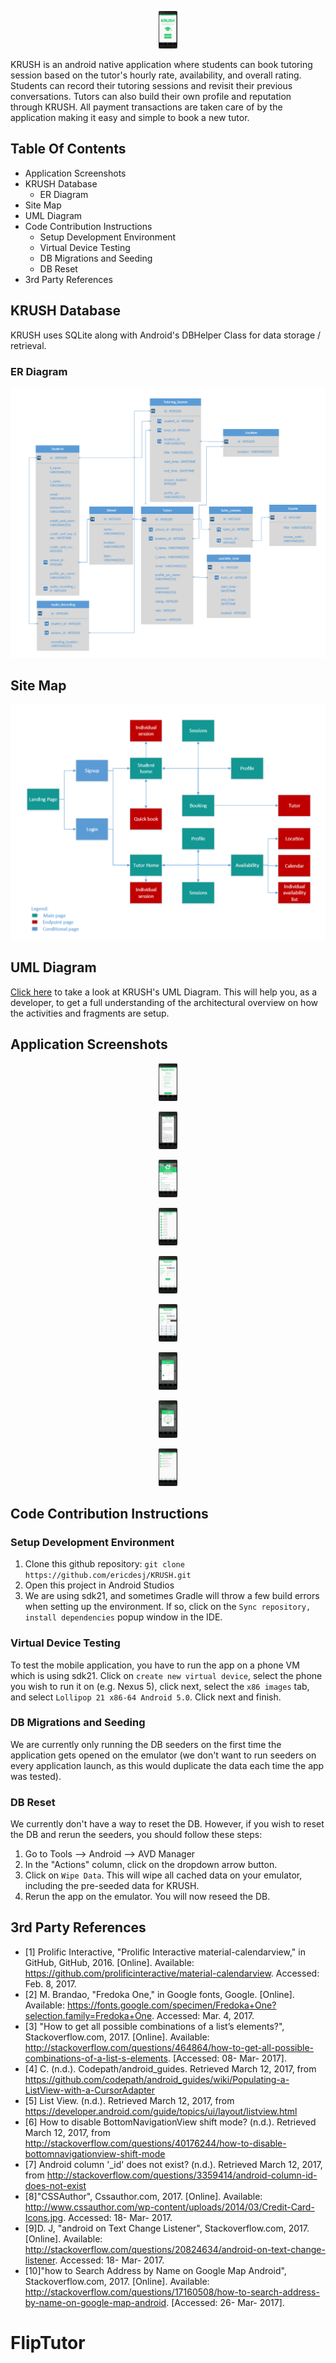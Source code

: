 <p align="center">
  <img src="img/login-signup.png" alt="Krush Login" style="width: 30px; height: 60px;">
</p>

KRUSH is an android native application where students can book tutoring session based on the tutor's hourly rate, availability, and overall rating. Students can record their tutoring sessions and revisit their previous conversations. Tutors can also build their own profile and reputation through KRUSH. All payment transactions are taken care of by the application making it easy and simple to book a new tutor. 

## Table Of Contents
- Application Screenshots
- KRUSH Database
  - ER Diagram
- Site Map
- UML Diagram
- Code Contribution Instructions
  - Setup Development Environment
  - Virtual Device Testing
  - DB Migrations and Seeding
  - DB Reset
- 3rd Party References

## KRUSH Database 
KRUSH uses SQLite along with Android's DBHelper Class for data storage / retrieval.

### ER Diagram
![ER Diagram](img/erd.png)

## Site Map
![Site Map](img/sitemap.png)

## UML Diagram
[Click here](https://drive.google.com/open?id=0B_oCfPfOVbvWUV9GdHV5SXNPV1k) to take a look at KRUSH's UML Diagram. This will help you, as a developer, to get a full understanding of the architectural overview on how the activities and fragments are setup.

## Application Screenshots
<p align="center">
  <img src="img/registration.png" alt="Registration" style="width: 30px; height: 60px;">
</p>
<p align="center">
  <img src="img/user-guide.png" alt="User Guide" style="width: 30px; height: 60px;">
</p>
<p align="center">
  <img src="img/tutor-profile.png" alt="Tutor Profile" style="width: 30px; height: 60px;">
</p>
<p align="center">
  <img src="img/booking.png" alt="Booking View" style="width: 30px; height: 60px;">
</p>
<p align="center">
  <img src="img/payment.png" alt="Payment View" style="width: 30px; height: 60px;">
</p>
<p align="center">
  <img src="img/form-validation.png" alt="Form Validation" style="width: 30px; height: 60px;">
</p>
<p align="center">
  <img src="img/calendar.png" alt="Calendar View" style="width: 30px; height: 60px;">
</p>
<p align="center">
  <img src="img/timeslot.png" alt="Timeslot View" style="width: 30px; height: 60px;">
</p>
<p align="center">
  <img src="img/history.png" alt="Session History View" style="width: 30px; height: 60px;">
</p>

## Code Contribution Instructions

### Setup Development Environment
1. Clone this github repository: `git clone https://github.com/ericdesj/KRUSH.git`
2. Open this project in Android Studios
3. We are using sdk21, and sometimes Gradle will throw a few build errors when setting up the environment. If so, click on the `Sync repository, install dependencies` popup window in the IDE.

### Virtual Device Testing
To test the mobile application, you have to run the app on a phone VM which is using sdk21. Click on `create new virtual device`, select the phone you wish to run it on (e.g. Nexus 5), click next, select the `x86 images` tab, and select `Lollipop 21 x86-64 Android 5.0`. Click next and finish. 

### DB Migrations and Seeding
We are currently only running the DB seeders on the first time the application gets opened on the emulator (we don't want to run seeders on every application launch, as this would duplicate the data each time the app was tested).

### DB Reset
We currently don't have a way to reset the DB. However, if you wish to reset the DB and rerun the seeders, you should follow these steps:
1. Go to Tools --> Android --> AVD Manager
2. In the "Actions" column, click on the dropdown arrow button.
3. Click on `Wipe Data`. This will wipe all cached data on your emulator, including the pre-seeded data for KRUSH. 
4. Rerun the app on the emulator. You will now reseed the DB.

## 3rd Party References
- [1] Prolific Interactive, "Prolific Interactive material-calendarview," in GitHub, GitHub, 2016. [Online]. Available: https://github.com/prolificinteractive/material-calendarview. Accessed: Feb. 8, 2017.
- [2] M. Brandao, "Fredoka One," in Google fonts, Google. [Online]. Available: https://fonts.google.com/specimen/Fredoka+One?selection.family=Fredoka+One. Accessed: Mar. 4, 2017.
- [3] "How to get all possible combinations of a list’s elements?", Stackoverflow.com, 2017. [Online]. Available: http://stackoverflow.com/questions/464864/how-to-get-all-possible-combinations-of-a-list-s-elements. [Accessed: 08- Mar- 2017].
- [4] C. (n.d.). Codepath/android_guides. Retrieved March 12, 2017, from https://github.com/codepath/android_guides/wiki/Populating-a-ListView-with-a-CursorAdapter
- [5] List View. (n.d.). Retrieved March 12, 2017, from https://developer.android.com/guide/topics/ui/layout/listview.html
- [6] How to disable BottomNavigationView shift mode? (n.d.). Retrieved March 12, 2017, from http://stackoverflow.com/questions/40176244/how-to-disable-bottomnavigationview-shift-mode
- [7] Android column '_id' does not exist? (n.d.). Retrieved March 12, 2017, from http://stackoverflow.com/questions/3359414/android-column-id-does-not-exist
- [8]"CSSAuthor", Cssauthor.com, 2017. [Online]. Available: http://www.cssauthor.com/wp-content/uploads/2014/03/Credit-Card-Icons.jpg. Accessed: 18- Mar- 2017.
- [9]D. J, "android on Text Change Listener", Stackoverflow.com, 2017. [Online]. Available: http://stackoverflow.com/questions/20824634/android-on-text-change-listener. Accessed: 18- Mar- 2017.
- [10]"how to Search Address by Name on Google Map Android", Stackoverflow.com, 2017. [Online]. Available: http://stackoverflow.com/questions/17160508/how-to-search-address-by-name-on-google-map-android. [Accessed: 26- Mar- 2017].
# FlipTutor
